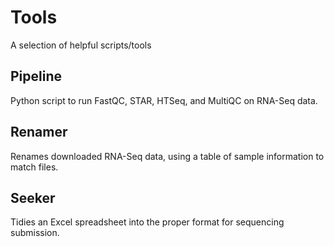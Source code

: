 # Tools
A selection of helpful scripts/tools

## Pipeline
Python script to run FastQC, STAR, HTSeq, and MultiQC on RNA-Seq data.

## Renamer
Renames downloaded RNA-Seq data, using a table of sample information to match files.

## Seeker
Tidies an Excel spreadsheet into the proper format for sequencing submission.
